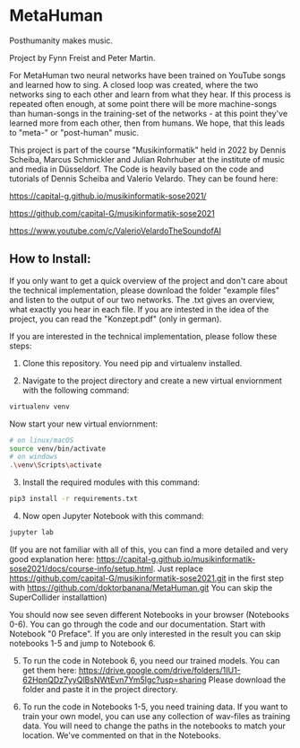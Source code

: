 # MetaHuman
Posthumanity makes music.

Project by Fynn Freist and Peter Martin.

For MetaHuman two neural networks have been trained on YouTube songs and learned how to sing. A closed loop was created, where the two networks sing to each other and learn from what they hear. If this process is repeated often enough, at some point there will be more machine-songs than human-songs in the training-set of the networks - at this point they've learned more from each other, then from humans. We hope, that this leads to "meta-" or "post-human" music. 

This project is part of the course "Musikinformatik" held in 2022 by Dennis Scheiba, Marcus Schmickler and Julian Rohrhuber at the institute of music and media in Düsseldorf. The Code is heavily based on the code and tutorials of Dennis Scheiba and Valerio Velardo. They can be found here:

https://capital-g.github.io/musikinformatik-sose2021/

https://github.com/capital-G/musikinformatik-sose2021

https://www.youtube.com/c/ValerioVelardoTheSoundofAI


## How to Install:

If you only want to get a quick overview of the project and don't care about the technical implementation, please download the folder "example files" and listen to the output of our two networks. The .txt gives an overview, what exactly you hear in each file. If you are intested in the idea of the project, you can read the "Konzept.pdf" (only in german).


If you are interested in the technical implementation, please follow these steps:

1. Clone this repository. You need pip and virtualenv installed. 

2. Navigate to the project directory and create a new virtual enviornment with the following command: 
  ```bash
  virtualenv venv
  ```
  Now start your new virtual enviornment:
  
  ```bash
  # on linux/macOS
  source venv/bin/activate
  # on windows
  .\venv\Scripts\activate
  ```

3. Install the required modules with this command:
  ```bash
  pip3 install -r requirements.txt
  ```
  
4. Now open Jupyter Notebook with this command:
  ```bash
  jupyter lab
  ```

(If you are not familiar with all of this, you can find a more detailed and very good explanation here: https://capital-g.github.io/musikinformatik-sose2021/docs/course-info/setup.html. Just replace https://github.com/capital-G/musikinformatik-sose2021.git in the first step with https://github.com/doktorbanana/MetaHuman.git You can skip the SuperCollider installattion)

You should now see seven different Notebooks in your browser (Notebooks 0-6). You can go through the code and our documentation. Start with Notebook "0 Preface". 
If you are only interested in the result you can skip notebooks 1-5 and jump to Notebook 6. 

5. To run the code in Notebook 6, you need our trained models. You can get them here: https://drive.google.com/drive/folders/1IU1-62HpnQDz7yyQlBsNWtEvn7Ym5lgc?usp=sharing
Please download the folder and paste it in the project directory. 

6. To run the code in Notebooks 1-5, you need training data. If you want to train your own model, you can use any collection of wav-files as training data. You will need to change the paths in the notebooks to match your location. We've commented on that in the Notebooks. 



